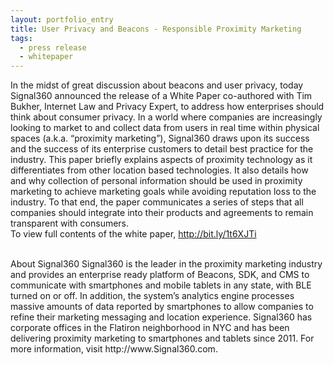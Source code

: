 ```yaml
---
layout: portfolio_entry
title: User Privacy and Beacons - Responsible Proximity Marketing
tags:
  - press release
  - whitepaper
---
```


In the midst of great discussion about beacons and user privacy, today Signal360 announced the release of a White Paper co-authored with Tim Bukher, Internet Law and Privacy Expert, to address how enterprises should think about consumer privacy. In a world where companies are increasingly looking to market to and collect data from users in real time within physical spaces (a.k.a. “proximity marketing”), Signal360 draws upon its success and the success of its enterprise customers to detail best practice for the industry.
This paper briefly explains aspects of proximity technology as it differentiates from other location based technologies. It also details how and why collection of personal information should be used in proximity marketing to achieve marketing goals while avoiding reputation loss to the industry. To that end, the paper communicates a series of steps that all companies should integrate into their products and agreements to remain transparent with consumers.
<br>
To view full contents of the white paper, http://bit.ly/1t6XJTi

<br>
About Signal360
Signal360 is the leader in the proximity marketing industry and provides an enterprise ready platform of Beacons, SDK, and CMS to communicate with smartphones and mobile tablets in any state, with BLE turned on or off. In addition, the system’s analytics engine processes massive amounts of data reported by smartphones to allow companies to refine their marketing messaging and location experience. Signal360 has corporate offices in the Flatiron neighborhood in NYC and has been delivering proximity marketing to smartphones and tablets since 2011. For more information, visit http://www.Signal360.com.
